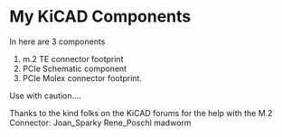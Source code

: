 My KiCAD Components
===================


In here are 3 components
1) m.2 TE connector footprint
2) PCIe Schematic component
3) PCIe Molex connector footprint.

Use with caution....


Thanks to the kind folks on the KiCAD forums for the help with the M.2 Connector:
Joan_Sparky
Rene_Poschl
madworm
